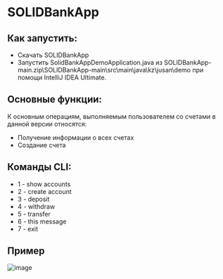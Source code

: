 # SOLIDBankApp

## Как запустить:
  * Скачать SOLIDBankApp
  * Запустить SolidBankAppDemoApplication.java из SOLIDBankApp-main.zip\SOLIDBankApp-main\src\main\java\kz\jusan\demo при помощи IntelliJ IDEA Ultimate.

## Основные функции:
  К основным операциям, выполняемым пользователем со счетами в данной версии относятся:
  
  * Получение информации о всех счетах
  * Создание счета

## Команды CLI:
  * 1 - show accounts
  * 2 - create account
  * 3 - deposit
  * 4 - withdraw
  * 5 - transfer
  * 6 - this message
  * 7 - exit

## Пример 

![image](https://user-images.githubusercontent.com/104251147/168127340-3297c062-347e-43e2-a08b-f6a55f71bd78.png)
